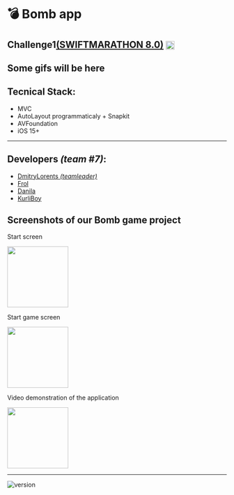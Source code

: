 # 💣 Bomb app

## Challenge1[(SWIFTMARATHON 8.0)](https://t.me/swiftmarathon) <a href="url"><img src="https://github.com/DmitryLorents/Bomba-Challenge1/blob/dmitry/readmeFix/Bomba-Challenge1/SupportingFiles/Assets.xcassets/ReadmeFiles/swiftMarathon.imageset/swift%20Marathon.jpeg" height="auto" width="20" align="center"></a>

Some gifs will be here
---

## Tecnical Stack:

* MVC
* AutoLayout programmaticaly + Snapkit
* AVFoundation
* iOS 15+

---

## Developers *(team #7)*:

* [DmitryLorents *(teamleader)*](https://github.com/DmitryLorents)
* [Frol](https://github.com/AndrewFrolenkov)
* [Danila](https://github.com/DanilaBolshakov1999)
* [KurliBoy](https://github.com/GerashchenkoDmitry)

## Screenshots of our Bomb game project

Start screen

<img src="https://github.com/DmitryLorents/Bomba-Challenge1/assets/47753945/a55da29c-5a08-48b3-81fb-b9243d814641" width="140"/>

Start game screen

<img src="https://github.com/DmitryLorents/Bomba-Challenge1/assets/47753945/1b6d9c41-fed7-4135-965b-87c290bd91c1" width="140"/>

Video demonstration of the application

<img src="https://github.com/pashaGriDev/TeamBoom/assets/104516847/8c842049-bfc4-4fc8-85a7-22dbbcac50d6" width="140"/>

---

![version](https://img.shields.io/badge/v1.0-release-green?link=release)
